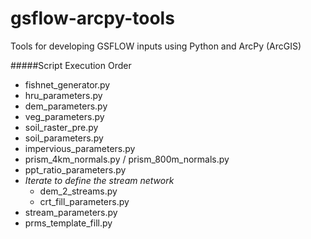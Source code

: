 gsflow-arcpy-tools
==================

Tools for developing GSFLOW inputs using Python and ArcPy (ArcGIS)

#####Script Execution Order
- fishnet_generator.py 
- hru_parameters.py 
- dem_parameters.py 
- veg_parameters.py 
- soil_raster_pre.py 
- soil_parameters.py 
- impervious_parameters.py 
- prism_4km_normals.py / prism_800m_normals.py 
- ppt_ratio_parameters.py 
- *Iterate to define the stream network*
  - dem_2_streams.py 
  - crt_fill_parameters.py 
- stream_parameters.py 
- prms_template_fill.py 
  
  
